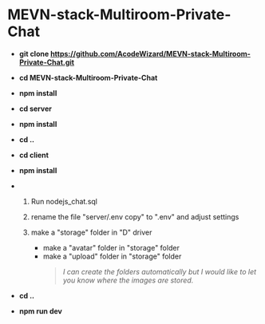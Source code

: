 # MEVN-stack-Multiroom-Private-Chat

- **git clone https://github.com/AcodeWizard/MEVN-stack-Multiroom-Private-Chat.git**
- **cd MEVN-stack-Multiroom-Private-Chat**
- **npm install**
- **cd server**
- **npm install**
- **cd ..**
- **cd client**
- **npm install**

- 1. Run nodejs_chat.sql
  2. rename the file "server/.env copy" to ".env" and adjust settings
  3. make a "storage" folder in "D" driver

     - make a "avatar" folder in "storage" folder
     - make a "upload" folder in "storage" folder
       > _I can create the folders automatically but I would like to let you know where the images are stored._

- **cd ..**
- **npm run dev**
